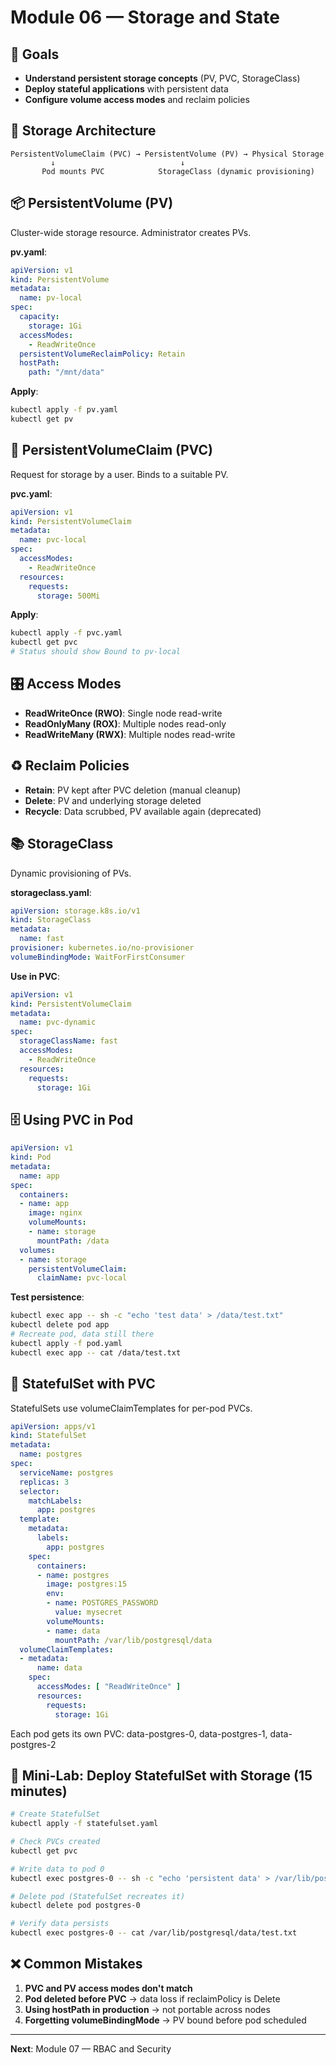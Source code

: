 # Module 06 — Storage and State

## 🎯 Goals

- **Understand persistent storage concepts** (PV, PVC, StorageClass)
- **Deploy stateful applications** with persistent data
- **Configure volume access modes** and reclaim policies

## 💾 Storage Architecture

```
PersistentVolumeClaim (PVC) → PersistentVolume (PV) → Physical Storage
         ↓                            ↓
       Pod mounts PVC            StorageClass (dynamic provisioning)
```

## 📦 PersistentVolume (PV)

Cluster-wide storage resource. Administrator creates PVs.

**pv.yaml**:
```yaml
apiVersion: v1
kind: PersistentVolume
metadata:
  name: pv-local
spec:
  capacity:
    storage: 1Gi
  accessModes:
    - ReadWriteOnce
  persistentVolumeReclaimPolicy: Retain
  hostPath:
    path: "/mnt/data"
```

**Apply**:
```bash
kubectl apply -f pv.yaml
kubectl get pv
```

## 📝 PersistentVolumeClaim (PVC)

Request for storage by a user. Binds to a suitable PV.

**pvc.yaml**:
```yaml
apiVersion: v1
kind: PersistentVolumeClaim
metadata:
  name: pvc-local
spec:
  accessModes:
    - ReadWriteOnce
  resources:
    requests:
      storage: 500Mi
```

**Apply**:
```bash
kubectl apply -f pvc.yaml
kubectl get pvc
# Status should show Bound to pv-local
```

## 🎛️ Access Modes

- **ReadWriteOnce (RWO)**: Single node read-write
- **ReadOnlyMany (ROX)**: Multiple nodes read-only
- **ReadWriteMany (RWX)**: Multiple nodes read-write

## ♻️ Reclaim Policies

- **Retain**: PV kept after PVC deletion (manual cleanup)
- **Delete**: PV and underlying storage deleted
- **Recycle**: Data scrubbed, PV available again (deprecated)

## 📚 StorageClass

Dynamic provisioning of PVs.

**storageclass.yaml**:
```yaml
apiVersion: storage.k8s.io/v1
kind: StorageClass
metadata:
  name: fast
provisioner: kubernetes.io/no-provisioner
volumeBindingMode: WaitForFirstConsumer
```

**Use in PVC**:
```yaml
apiVersion: v1
kind: PersistentVolumeClaim
metadata:
  name: pvc-dynamic
spec:
  storageClassName: fast
  accessModes:
    - ReadWriteOnce
  resources:
    requests:
      storage: 1Gi
```

## 🗄️ Using PVC in Pod

```yaml
apiVersion: v1
kind: Pod
metadata:
  name: app
spec:
  containers:
  - name: app
    image: nginx
    volumeMounts:
    - name: storage
      mountPath: /data
  volumes:
  - name: storage
    persistentVolumeClaim:
      claimName: pvc-local
```

**Test persistence**:
```bash
kubectl exec app -- sh -c "echo 'test data' > /data/test.txt"
kubectl delete pod app
# Recreate pod, data still there
kubectl apply -f pod.yaml
kubectl exec app -- cat /data/test.txt
```

## 🎯 StatefulSet with PVC

StatefulSets use volumeClaimTemplates for per-pod PVCs.

```yaml
apiVersion: apps/v1
kind: StatefulSet
metadata:
  name: postgres
spec:
  serviceName: postgres
  replicas: 3
  selector:
    matchLabels:
      app: postgres
  template:
    metadata:
      labels:
        app: postgres
    spec:
      containers:
      - name: postgres
        image: postgres:15
        env:
        - name: POSTGRES_PASSWORD
          value: mysecret
        volumeMounts:
        - name: data
          mountPath: /var/lib/postgresql/data
  volumeClaimTemplates:
  - metadata:
      name: data
    spec:
      accessModes: [ "ReadWriteOnce" ]
      resources:
        requests:
          storage: 1Gi
```

Each pod gets its own PVC: data-postgres-0, data-postgres-1, data-postgres-2

## 🧪 Mini-Lab: Deploy StatefulSet with Storage (15 minutes)

```bash
# Create StatefulSet
kubectl apply -f statefulset.yaml

# Check PVCs created
kubectl get pvc

# Write data to pod 0
kubectl exec postgres-0 -- sh -c "echo 'persistent data' > /var/lib/postgresql/data/test.txt"

# Delete pod (StatefulSet recreates it)
kubectl delete pod postgres-0

# Verify data persists
kubectl exec postgres-0 -- cat /var/lib/postgresql/data/test.txt
```

## ❌ Common Mistakes

1. **PVC and PV access modes don't match**
2. **Pod deleted before PVC** → data loss if reclaimPolicy is Delete
3. **Using hostPath in production** → not portable across nodes
4. **Forgetting volumeBindingMode** → PV bound before pod scheduled

---

**Next**: Module 07 — RBAC and Security
